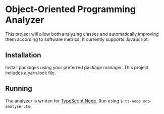 # Object-Oriented Programming Analyzer

This project will allow both analyzing classes and automatically improving them according to software metrics. It currently supports JavaScript.

## Installation

Install packages using your preferred package manager. This project includes a yarn.lock file.

## Running

The analyzer is written for [TypeScript Node](https://github.com/TypeStrong/ts-node). Run using `$ ts-node oop-analyser.ts`.
